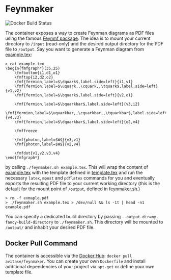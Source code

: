 # Feynmaker
![Docker Build Status](https://img.shields.io/docker/build/avitase/feynmaker.svg)

The container exposes a way to create Feynman diagrams as PDF files using the famous [Feynmf package](https://arxiv.org/abs/hep-ph/9505351). The idea is to mount your current directory to `/input` (read-only) and the desired output directory for the PDF file to `/output`. Say you want to generate a Feynman diagram from [example.tex](example.tex):
```
> cat example.tex
\begin{fmfgraph*}(35,25)
    \fmfbottom{i1,d1,o1}
    \fmftop{i2,d2,o2}
    \fmf{fermion,label=$\dquark$,label.side=left}{i1,v1}
    \fmf{fermion,label=$\uquark,,\cquark,,\tquark$,label.side=left}{v1,v2}
    \fmf{fermion,label=$\bquark$,label.side=left}{v2,o1}

    \fmf{fermion,label=$\bquarkbar$,label.side=left}{v3,i2}
    \fmf{fermion,label=$\uquarkbar,,\cquarkbar,,\tquarkbar$,label.side=left}{v4,v3}
    \fmf{fermion,label=$\dquarkbar$,label.side=left}{o2,v4}

    \fmffreeze

    \fmf{photon,label=$W$}{v3,v1}
    \fmf{photon,label=$W$}{v2,v4}

    \fmfdot{v1,v2,v3,v4}
\end{fmfgraph*}
```
by calling `./feynmaker.sh example.tex`.
This will wrap the content of [example.tex](example.tex) with the template defined in [template.tex](template.tex) and run the necessary `latex`, `mpost` and `pdflatex` commands for you and eventually exports the resulting PDF file to your current working directory (this is the default for the mount point of `/output`, defined in [feynmaker.sh](feynmaker.sh).)
```
> rm -f exmaple.pdf
> ./feynmaker.sh example.tex > /dev/null && ls -1t | head -n1
example.pdf
```

You can specify a dedicated build directory by passing `--output-dir=my-fancy-build-directory` to `./feynmaker.sh`. This directory will be mounted to `/output/` and inhabit your desired PDF file.

## Docker Pull Command
The container is accessible via the [Docker Hub](https://hub.docker.com/r/avitase/feynmaker/): `docker pull avitase/feynmaker`.
You can create your own `Dockerfile` and install additional dependencies of your project via `apt-get` or define your own template file.

